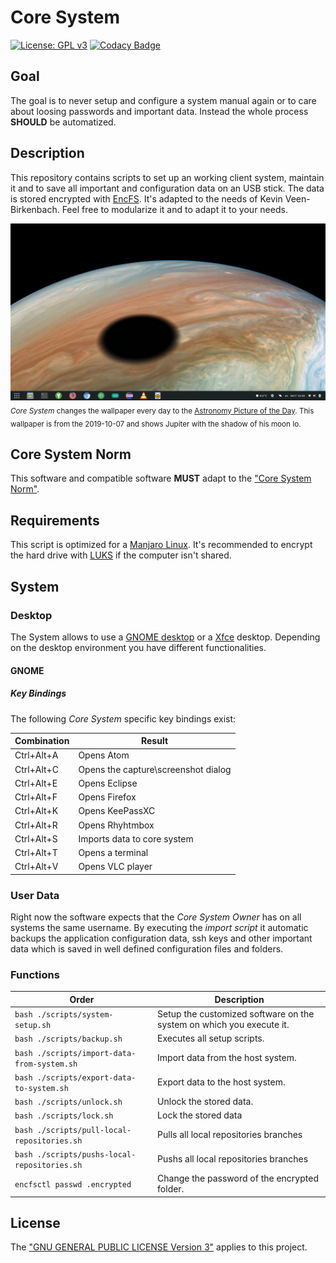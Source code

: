 # Core System
[![License: GPL v3](https://img.shields.io/badge/License-GPL%20v3-blue.svg)](./LICENSE.txt) [![Codacy Badge](https://api.codacy.com/project/badge/Grade/6e66409513d7451b949afbf0373ba71f)](https://www.codacy.com/manual/KevinFrantz/core-system?utm_source=github.com&amp;utm_medium=referral&amp;utm_content=KevinFrantz/core-system&amp;utm_campaign=Badge_Grade) <!--[![Travis CI](https://travis-ci.org/KevinFrantz/core-system.svg?branch=master)](https://travis-ci.org/KevinFrantz/core-system)-->

## Goal
The goal is to never setup and configure a system manual again or to care about loosing passwords and important data. Instead the whole process **SHOULD** be automatized.

## Description
This repository contains scripts to set up an working client system, maintain it and to save all important and configuration data on an USB stick. The data is stored encrypted with [EncFS](https://en.wikipedia.org/wiki/EncFS).
It's adapted to the needs of Kevin Veen-Birkenbach. Feel free to modularize it and to adapt it to your needs.

![Empty Core System Screen](./.meta/core-system-screenshot.png)
<sub>*Core System* changes the wallpaper every day to the [Astronomy Picture of the Day](https://apod.nasa.gov/apod/). This wallpaper is from the 2019-10-07 and shows Jupiter with the shadow of his moon Io. </sub>

## Core System Norm
This software and compatible software **MUST** adapt to the ["Core System Norm"](./CORE_SYSTEM_NORM.md).


## Requirements
This script is optimized for a [Manjaro Linux](https://manjaro.org). It's recommended to encrypt the hard drive with [LUKS](https://en.wikipedia.org/wiki/Linux_Unified_Key_Setup) if the computer isn't shared.

## System
### Desktop
The System allows to use a [GNOME desktop](https://www.gnome.org/?) or a [Xfce](https://www.xfce.org/) desktop.
Depending on the desktop environment you have different functionalities.
#### GNOME
##### Key Bindings
The following *Core System* specific key bindings exist:

|Combination |Result                              |
|------------|------------------------------------|
|Ctrl+Alt+A  |Opens Atom                          |
|Ctrl+Alt+C  |Opens the capture\screenshot dialog |
|Ctrl+Alt+E  |Opens Eclipse                       |
|Ctrl+Alt+F  |Opens Firefox                       |
|Ctrl+Alt+K  |Opens KeePassXC                     |
|Ctrl+Alt+R  |Opens Rhyhtmbox                     |
|Ctrl+Alt+S  |Imports data to core system         |
|Ctrl+Alt+T  |Opens a terminal                    |
|Ctrl+Alt+V  |Opens VLC player                    |

### User Data
Right now the software expects that the *Core System Owner* has on all systems the same username. By executing the *import script* it automatic backups the application configuration data, ssh keys and other important data which is saved in well defined configuration files and folders.

### Functions

| Order | Description |
|---|---|
| ```bash ./scripts/system-setup.sh``` | Setup the customized software on the system on which you execute it. |
| ```bash ./scripts/backup.sh``` | Executes all setup scripts. |
| ```bash ./scripts/import-data-from-system.sh``` | Import data from the host system.|
| ```bash ./scripts/export-data-to-system.sh``` | Export data to the host system.|
| ```bash ./scripts/unlock.sh``` | Unlock the stored data.|
| ```bash ./scripts/lock.sh``` | Lock the stored data |
| ```bash ./scripts/pull-local-repositories.sh``` | Pulls all local repositories branches |
| ```bash ./scripts/pushs-local-repositories.sh``` | Pushs all local repositories branches |
| ```encfsctl passwd .encrypted``` | Change the password of the encrypted folder. |

## License
The ["GNU GENERAL PUBLIC LICENSE Version 3"](./LICENSE.txt) applies to this project.
